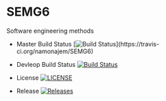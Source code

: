 # SEMG6
Software engineering methods

- Master Build Status  [![Build Status](https://travis-ci.org/namonajem/SEMG6.svg?)](https://travis-ci.org/namonajem/SEMG6)

- Devleop Build Status [![Build Status](https://travis-ci.org/namonajem/SEMG6.svg?branch=develop)](https://travis-ci.org/namonajem/SEMG6)

- License   [![LICENSE](https://img.shields.io/github/license/namonajem/SEMG6.svg?style=flat)](https://github.com/namonajem/SEMG6/LICENSE)

- Release   [![Releases](https://img.shields.io/github/release/namonajem/SEMG6/all.svg?style=flat)](https://github.com/namonajem/SEMG6/releases)